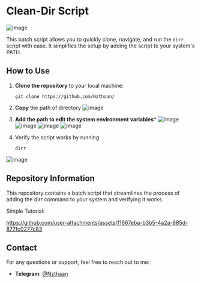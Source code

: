 # Clean-Dir Script

![image](https://github.com/user-attachments/assets/91a8a226-811a-4bf6-8324-a15f23229fa8)




This batch script allows you to quickly clone, navigate, and run the `dirr` script with ease. It simplifies the setup by adding the script to your system's PATH.

## How to Use

1. **Clone the repository** to your local machine:
   ```
   git clone https://github.com/Nzthaan/
   
2. **Copy** the path of directory
   ![image](https://github.com/user-attachments/assets/f9bd82b0-2b19-4c1c-9f6c-29fceacff012)

4. **Add the path to edit the system environment variables***
![image](https://github.com/user-attachments/assets/c4529d3f-c0cf-41b8-b2c2-567f9a6fcd5f)
![image](https://github.com/user-attachments/assets/44e0bdc7-8f04-4b60-89c4-67fd52f62655)
![image](https://github.com/user-attachments/assets/56e9306a-d9a5-49e8-900a-d477f283784f)
![image](https://github.com/user-attachments/assets/ae3d2034-b79b-42d4-b8f5-e1a9f2f2f2fc)


6. Verify the script works by running:
   ```
   dirr
![image](https://github.com/user-attachments/assets/3fcea57b-4e2f-4c76-ab4e-00554b394d53)

   

## Repository Information
This repository contains a batch script that streamlines the process of adding the dirr command to your system and verifying it works.

Simple Tutorial:

https://github.com/user-attachments/assets/f1667eba-b3b5-4a2a-885d-877fc0277c83

## Contact

For any questions or support, feel free to reach out to me:

- **Telegram**: [@Nzthaan](https://t.me/Nzthaan)



